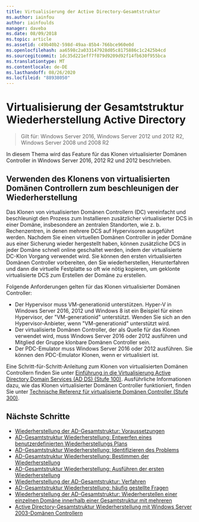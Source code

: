 ```yaml
---
title: Virtualisierung der Active Directory-Gesamtstruktur
ms.author: iainfou
author: iainfoulds
manager: daveba
ms.date: 08/09/2018
ms.topic: article
ms.assetid: c49b40b2-598d-49aa-85b4-766bce960e0d
ms.openlocfilehash: aa6598c2a033147928d05c8175886c1c2425b4cd
ms.sourcegitcommit: 1dc35d221eff7f079d9209d92f14fb630f955bca
ms.translationtype: MT
ms.contentlocale: de-DE
ms.lasthandoff: 08/26/2020
ms.locfileid: "88938050"
---
```

# <a name="active-directory-forest-recovery-virtualization"></a>Virtualisierung der Gesamtstruktur Wiederherstellung Active Directory

>Gilt für: Windows Server 2016, Windows Server 2012 und 2012 R2, Windows Server 2008 und 2008 R2

In diesem Thema wird das Feature für das Klonen virtualisierter Domänen Controller in Windows Server 2016, 2012 R2 und 2012 beschrieben.

## <a name="using-virtualized-domain-controller-cloning-to-expedite-forest-recovery"></a>Verwenden des Klonens von virtualisierten Domänen Controllern zum beschleunigen der Wiederherstellung

Das Klonen von virtualisierten Domänen Controllern (DC) vereinfacht und beschleunigt den Prozess zum Installieren zusätzlicher virtualisierter DCS in einer Domäne, insbesondere an zentralen Standorten, wie z. b. Rechenzentren, in denen mehrere DCS auf Hypervisoren ausgeführt werden. Nachdem Sie einen virtuellen Domänen Controller in jeder Domäne aus einer Sicherung wieder hergestellt haben, können zusätzliche DCS in jeder Domäne schnell online geschaltet werden, indem der virtualisierte DC-Klon Vorgang verwendet wird. Sie können den ersten virtualisierten Domänen Controller vorbereiten, den Sie wiederherstellen, Herunterfahren und dann die virtuelle Festplatte so oft wie nötig kopieren, um geklonte virtualisierte DCS zum Erstellen der Domäne zu erstellen.

Folgende Anforderungen gelten für das Klonen virtualisierter Domänen Controller:

- Der Hypervisor muss VM-generationid unterstützen. Hyper-V in Windows Server 2016, 2012 und Windows 8 ist ein Beispiel für einen Hypervisor, der "VM-generationid" unterstützt. Wenden Sie sich an den Hypervisor-Anbieter, wenn "VM-generationid" unterstützt wird.
- Der virtualisierte Domänen Controller, der als Quelle für das Klonen verwendet wird, muss Windows Server 2016 oder 2012 ausführen und Mitglied der Gruppe klonbare Domänen Controller sein.
- Der PDC-Emulator muss Windows Server 2016 oder 2012 ausführen. Sie können den PDC-Emulator Klonen, wenn er virtualisiert ist.

Eine Schritt-für-Schritt-Anleitung zum Klonen von virtualisierten Domänen Controllern finden Sie unter [Einführung in die Virtualisierung Active Directory Domain Services (AD DS) (Stufe 100)](../Introduction-to-Active-Directory-Domain-Services-AD-DS-Virtualization-Level-100.md). Ausführliche Informationen dazu, wie das Klonen virtualisierter Domänen Controller funktioniert, finden Sie unter [Technische Referenz für virtualisierte Domänen Controller (Stufe 300)](../deploy/virtual-dc/virtualized-domain-controller-technical-reference--level-300-.md).

## <a name="next-steps"></a>Nächste Schritte

- [Wiederherstellung der AD-Gesamtstruktur: Voraussetzungen](AD-Forest-Recovery-Prerequisties.md)
- [AD-Gesamtstruktur Wiederherstellung: Entwerfen eines benutzerdefinierten Wiederherstellungs Plans](AD-Forest-Recovery-Devising-a-Plan.md)
- [AD-Gesamtstruktur Wiederherstellung: Identifizieren des Problems](AD-Forest-Recovery-Identify-the-Problem.md)
- [AD-Gesamtstruktur Wiederherstellung: Bestimmen der Wiederherstellung](AD-Forest-Recovery-Determine-how-to-Recover.md)
- [AD-Gesamtstruktur Wiederherstellung: Ausführen der ersten Wiederherstellung](AD-Forest-Recovery-Perform-initial-recovery.md)
- [Wiederherstellung der AD-Gesamtstruktur: Verfahren](AD-Forest-Recovery-Procedures.md)
- [AD-Gesamtstruktur Wiederherstellung: häufig gestellte Fragen](AD-Forest-Recovery-FAQ.md)
- [Wiederherstellung der AD-Gesamtstruktur: Wiederherstellen einer einzelnen Domäne innerhalb einer Gesamtstruktur mit mehreren](AD-Forest-Recovery-Single-Domain-in-Multidomain-Recovery.md)
- [Active Directory-Gesamtstruktur Wiederherstellung mit Windows Server 2003-Domänen Controllern](AD-Forest-Recovery-Windows-Server-2003.md)
